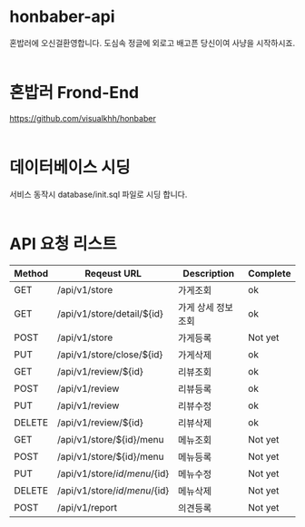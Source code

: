 # honbaber-api
혼밥러에 오신걸환영합니다. 도심속 정글에 외로고 배고픈 당신이여 사냥을 시작하시죠.
<br/><br/>
# 혼밥러 Frond-End
https://github.com/visualkhh/honbaber
<br/><br/>
# 데이터베이스 시딩
서비스 동작시 database/init.sql 파일로 시딩 합니다.
<br/><br/>
# API 요청 리스트
Method | Reqeust URL | Description | Complete
----|----|----|----
GET | /api/v1/store | 가게조회 | ok
GET | /api/v1/store/detail/${id} | 가게 상세 정보 조회 | ok
POST | /api/v1/store | 가게등록 | Not yet
PUT | /api/v1/store/close/${id} | 가게삭제 | ok 
GET | /api/v1/review/${id} | 리뷰조회 | ok
POST | /api/v1/review | 리뷰등록 | ok
PUT | /api/v1/review | 리뷰수정 | ok
DELETE | /api/v1/review/${id} | 리뷰삭제 | ok
GET | /api/v1/store/${id}/menu | 메뉴조회 | Not yet
POST | /api/v1/store/${id}/menu | 메뉴등록 | Not yet
PUT | /api/v1/store/${id}/menu/${id} | 메뉴수정 | Not yet
DELETE | /api/v1/store/${id}/menu/${id} | 메뉴삭제 | Not yet
POST | /api/v1/report | 의견등록 | Not yet
